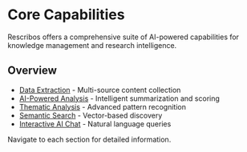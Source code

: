 # Core Capabilities

Rescribos offers a comprehensive suite of AI-powered capabilities for knowledge management and research intelligence.

## Overview

- [Data Extraction](data-extraction.md) - Multi-source content collection
- [AI-Powered Analysis](ai-analysis.md) - Intelligent summarization and scoring
- [Thematic Analysis](thematic-analysis.md) - Advanced pattern recognition
- [Semantic Search](semantic-search.md) - Vector-based discovery
- [Interactive AI Chat](ai-chat.md) - Natural language queries

Navigate to each section for detailed information.
